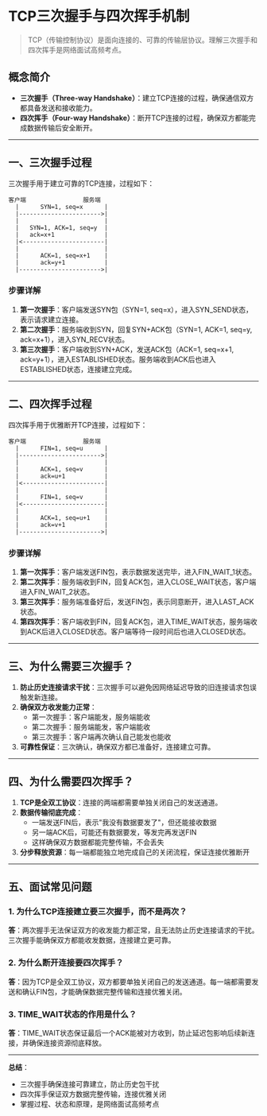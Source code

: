 # TCP三次握手与四次挥手机制

> TCP（传输控制协议）是面向连接的、可靠的传输层协议。理解三次握手和四次挥手是网络面试高频考点。

## 概念简介

- **三次握手（Three-way Handshake）**：建立TCP连接的过程，确保通信双方都具备发送和接收能力。
- **四次挥手（Four-way Handshake）**：断开TCP连接的过程，确保双方都能完成数据传输后安全断开。

---

## 一、三次握手过程

三次握手用于建立可靠的TCP连接，过程如下：

```
客户端                服务端
  |      SYN=1, seq=x      |
  |----------------------->|
  |                        |
  |   SYN=1, ACK=1, seq=y  |
  |   ack=x+1              |
  |<-----------------------|
  |                        |
  |      ACK=1, seq=x+1    |
  |      ack=y+1           |
  |----------------------->|
```

### 步骤详解

1. **第一次握手**：客户端发送SYN包（SYN=1, seq=x），进入SYN_SEND状态，表示请求建立连接。
2. **第二次握手**：服务端收到SYN，回复SYN+ACK包（SYN=1, ACK=1, seq=y, ack=x+1），进入SYN_RECV状态。
3. **第三次握手**：客户端收到SYN+ACK，发送ACK包（ACK=1, seq=x+1, ack=y+1），进入ESTABLISHED状态。服务端收到ACK后也进入ESTABLISHED状态，连接建立完成。

---

## 二、四次挥手过程

四次挥手用于优雅断开TCP连接，过程如下：

```
客户端                服务端
  |      FIN=1, seq=u      |
  |----------------------->|
  |                        |
  |      ACK=1, seq=v      |
  |      ack=u+1           |
  |<-----------------------|
  |                        |
  |      FIN=1, seq=v      |
  |<-----------------------|
  |                        |
  |      ACK=1, seq=u+1    |
  |      ack=v+1           |
  |----------------------->|
```

### 步骤详解

1. **第一次挥手**：客户端发送FIN包，表示数据发送完毕，进入FIN_WAIT_1状态。
2. **第二次挥手**：服务端收到FIN，回复ACK包，进入CLOSE_WAIT状态，客户端进入FIN_WAIT_2状态。
3. **第三次挥手**：服务端准备好后，发送FIN包，表示同意断开，进入LAST_ACK状态。
4. **第四次挥手**：客户端收到FIN，回复ACK包，进入TIME_WAIT状态，服务端收到ACK后进入CLOSED状态。客户端等待一段时间后也进入CLOSED状态。

---

## 三、为什么需要三次握手？

1. **防止历史连接请求干扰**：三次握手可以避免因网络延迟导致的旧连接请求包误触发新连接。
2. **确保双方收发能力正常**：
   - 第一次握手：客户端能发，服务端能收
   - 第二次握手：服务端能发，客户端能收
   - 第三次握手：客户端再次确认自己能发也能收
3. **可靠性保证**：三次确认，确保双方都已准备好，连接建立可靠。

---

## 四、为什么需要四次挥手？

1. **TCP是全双工协议**：连接的两端都需要单独关闭自己的发送通道。
2. **数据传输彻底完成**：
   - 一端发送FIN后，表示"我没有数据要发了"，但还能接收数据
   - 另一端ACK后，可能还有数据要发，等发完再发送FIN
   - 这样确保双方数据都能完整传输，不会丢失
3. **分步释放资源**：每一端都能独立地完成自己的关闭流程，保证连接优雅断开

---

## 五、面试常见问题

### 1. 为什么TCP连接建立要三次握手，而不是两次？

**答**：两次握手无法保证双方的收发能力都正常，且无法防止历史连接请求的干扰。三次握手能确保双方都能收发数据，连接建立更可靠。

### 2. 为什么断开连接要四次挥手？

**答**：因为TCP是全双工协议，双方都要单独关闭自己的发送通道。每一端都需要发送和确认FIN包，才能确保数据完整传输和连接优雅关闭。

### 3. TIME_WAIT状态的作用是什么？

**答**：TIME_WAIT状态保证最后一个ACK能被对方收到，防止延迟包影响后续新连接，并确保连接资源彻底释放。

---

**总结**：

- 三次握手确保连接可靠建立，防止历史包干扰
- 四次挥手保证双方数据完整传输，连接优雅关闭
- 掌握过程、状态和原理，是网络面试高频考点
